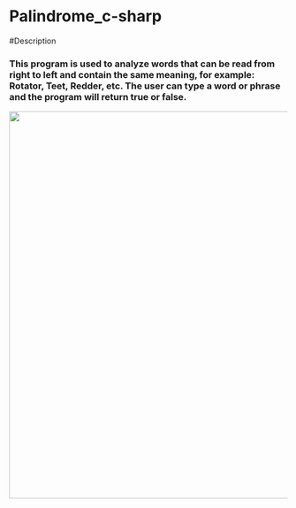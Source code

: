# Palindrome_c-sharp

#Description
<h3> This program is used to analyze words that can be read from right to left and contain the same meaning, for example: Rotator, Teet, Redder, etc.
The user can type a word or phrase and the program will return true or false.</h3>

<div align="center">
<img src="https://github.com/marclnomaia/Palindrome_c-/issues/1#issue-1565131906" width="700px"> </div>
